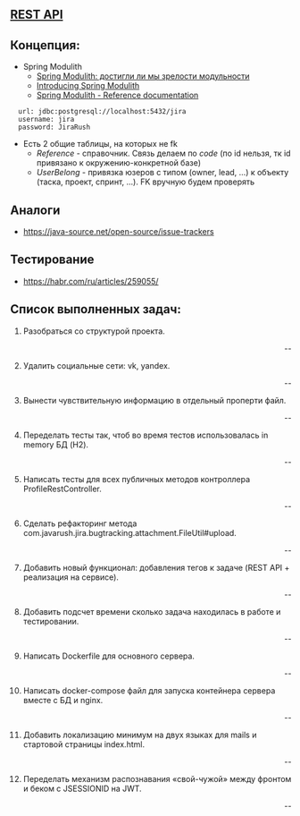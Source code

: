 ## [REST API](http://localhost:8080/doc)

## Концепция:

- Spring Modulith
    - [Spring Modulith: достигли ли мы зрелости модульности](https://habr.com/ru/post/701984/)
    - [Introducing Spring Modulith](https://spring.io/blog/2022/10/21/introducing-spring-modulith)
    - [Spring Modulith - Reference documentation](https://docs.spring.io/spring-modulith/docs/current-SNAPSHOT/reference/html/)

```
  url: jdbc:postgresql://localhost:5432/jira
  username: jira
  password: JiraRush
```

- Есть 2 общие таблицы, на которых не fk
    - _Reference_ - справочник. Связь делаем по _code_ (по id нельзя, тк id привязано к окружению-конкретной базе)
    - _UserBelong_ - привязка юзеров с типом (owner, lead, ...) к объекту (таска, проект, спринт, ...). FK вручную будем
      проверять

## Аналоги

- https://java-source.net/open-source/issue-trackers

## Тестирование

- https://habr.com/ru/articles/259055/

## Список выполненных задач:
1. Разобраться со структурой проекта. <p align="right">--</p>
2. Удалить социальные сети: vk, yandex. <p align="right">--</p>
3. Вынести чувствительную информацию в отдельный проперти файл. <p align="right">--</p>
4. Переделать тесты так, чтоб во время тестов использовалась in memory БД (H2). <p align="right">--</p>
5. Написать тесты для всех публичных методов контроллера ProfileRestController. <p align="right">--</p>
6. Сделать рефакторинг метода com.javarush.jira.bugtracking.attachment.FileUtil#upload. <p align="right">--</p>
7. Добавить новый функционал: добавления тегов к задаче (REST API + реализация на сервисе). <p align="right">--</p>
8. Добавить подсчет времени сколько задача находилась в работе и тестировании. <p align="right">--</p>
9. Написать Dockerfile для основного сервера. <p align="right">--</p>
10. Написать docker-compose файл для запуска контейнера сервера вместе с БД и nginx. <p align="right">--
11. Добавить локализацию минимум на двух языках для mails и стартовой страницы index.html. <p align="right">--
12. Переделать механизм распознавания «свой-чужой» между фронтом и беком с JSESSIONID на JWT. <p align="right">--